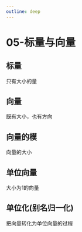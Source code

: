 ```yaml
---
outline: deep
---
```


# 05-标量与向量

## 标量

只有大小的量

## 向量

既有大小，也有方向

## 向量的模

向量的大小

## 单位向量

大小为1的向量

## 单位化(别名归一化)

把向量转化为单位向量的过程
